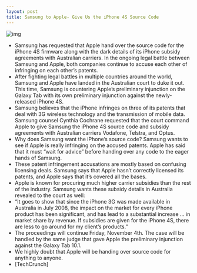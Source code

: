 ```yaml
---
layout: post
title: Samsung to Apple- Give Us the iPhone 4S Source Code
---
```

![img](http://media.idownloadblog.com/wp-content/uploads/2011/11/Matrix-e1320159718269.png)
* Samsung has requested that Apple hand over the source code for the iPhone 4S firmware along with the dark details of its iPhone subsidy agreements with Australian carriers. In the ongoing legal battle between Samsung and Apple, both companies continue to accuse each other of infringing on each other’s patents.
* After fighting legal battles in multiple countries around the world, Samsung and Apple have landed in the Australian court to duke it out. This time, Samsung is countering Apple’s preliminary injunction on the Galaxy Tab with its own preliminary injunction against the newly-released iPhone 4S.
* Samsung believes that the iPhone infringes on three of its patents that deal with 3G wireless technology and the transmission of mobile data. Samsung counsel Cynthia Cochrane requested that the court command Apple to give Samsung the iPhone 4S source code and subsidy agreements with Australian carriers Vodafone, Telstra, and Optus.
* Why does Samsung want the iPhone’s source code? Samsung wants to see if Apple is really infringing on the accused patents. Apple has said that it must “wait for advice” before handing over any code to the eager hands of Samsung.
* These patent infringement accusations are mostly based on confusing licensing deals. Samsung says that Apple hasn’t correctly licensed its patents, and Apple says that it’s covered all the bases.
* Apple is known for procuring much higher carrier subsidies than the rest of the industry. Samsung wants these subsidy details in Australia revealed to the court as well:
* “It goes to show that since the iPhone 3G was made available in Australia in July 2008, the impact on the market for every iPhone product has been significant, and has lead to a substantial increase … in market share by revenue. If subsidies are given for the iPhone 4S, there are less to go around for my client’s products.”
* The proceedings will continue Friday, November 4th. The case will be handled by the same judge that gave Apple the preliminary injunction against the Galaxy Tab 10.1.
* We highly doubt that Apple will be handing over source code for anything to anyone.
* [TechCrunch]

